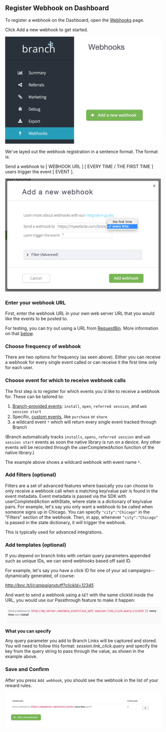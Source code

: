 
## Register Webhook on Dashboard

To register a webhook on the Dashboard, open the [Webhooks](https://dashboard.branch.io/#/webhook) page.

Click Add a new webhook to get started.

![add webhook](/img/ingredients/webhooks/add.png)

We've layed out the webhook registration in a sentence format. The format is:

Send a webhook to [ WEBHOOK URL ] [ EVERY TIME / THE FIRST TIME ] users trigger the event [ EVENT ].

![add webhook](/img/ingredients/webhooks/edit.png)

### Enter your webhook URL

First, enter the webhook URL in your own web server URL that you would like the events to be posted to.

For testing, you can try out using a URL from [RequestBin](http://requestb.in/). More information on that [below](/domains/webhooks/{{page.platform}}/#example-using-requestbin-to-test).


### Choose frequency of webhook

There are two options for frequency (as seen above). Either you can receive a webhook for every single event called or can receive it the first time only for each user.


### Choose event for which to receive webhook calls

The first step is to register for which events you`d like to receive a webhook for. These can be tailored to:

1. [Branch-provided events](/domains/analytics_and_custom_events/{{page.platform}}/#standard-events): `install`, `open`, `referred session`, and `web session start`
1. Specific, [custom events](/domains/analytics_and_custom_events/{{page.platform}}/#custom-events), like `purchase` or `share`
1. a wildcard event `*` which will return every single event tracked through Branch

(Branch automatically tracks `installs`, `opens`, `referred session` and `web session start` events as soon the native library is run on a device. Any other events will be recorded through the userCompletedAction function of the native library.)

The example above shows a wildcard webhook with event name `*`.


### Add filters (optional)

Filters are a set of advanced features where basically you can choose to only receive a webhook call when a matching key/value pair is found in the event metadata. Event metadata is passed via the SDK with userCompletedAction withState, where state is a dictionary of key/value pairs. For example, let's say you only want a webhook to be called when someone signs up in Chicago. You can specify `"city":"Chicago"` in the "Filters" section of the webhook. Then, in app, whenever `"city":"Chicago"` is passed in the state dictionary, it will trigger the webhook.

This is typically used for advanced integrations.


### Add templates (optional)

If you depend on branch links with certain query parameters appended such as unique IDs, we can send webhooks based off said ID.

For example, let's say you have a click ID for one of your ad campaigns--dynamically generated, of course:

*http://bnc.lt/l/campaignstuff?clickId=12345*

And want to send a webhook using a `GET` with the same clickId inside the URL, you would use our Passthrough feature to make it happen:

![template webhook](/img/ingredients/webhooks/templates.png)

**What you can specify**

Any query parameter you add to Branch Links will be captured and stored. You will need to follow this format: *session.link_click.query* and specify the key from the query string to pass through the value, as shown in the example above.


### Save and Confirm

After you press `Add webhook`, you should see the webhook in the list of your reward rules.

![add webhook](/img/ingredients/webhooks/added.png)
